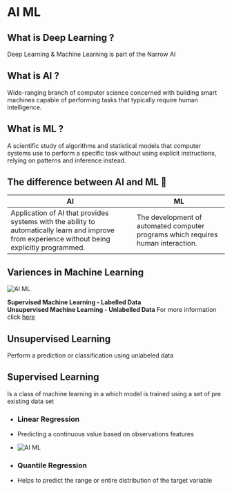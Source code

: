 # AI ML

## What is Deep Learning ?

Deep Learning & Machine Learning is part of the Narrow AI

## What is AI ? 

Wide-ranging branch of computer science concerned with building smart machines capable of performing tasks that typically require human intelligence.

## What is ML ?

A scientific study of algorithms and statistical models that computer systems use to perform a specific task without using explicit instructions, relying on patterns and inference instead.

## The difference between AI and ML 🤔

| AI  | ML |
| ---------------------------------------------------------------- | ------------- |
| Application of AI that provides systems with the ability to automatically learn and improve from experience without being explicitly programmed. | The development of automated computer programs which requires human interaction. |

## Variences in Machine Learning

![AI ML](https://i.ibb.co/bRMdn2B/Capture.png)

**Supervised Machine Learning - Labelled Data** <br>
**Unsupervised Machine Learning - Unlabelled Data**
For more information click [here](https://www.guru99.com/supervised-vs-unsupervised-learning.html)

## Unsupervised Learning
Perform a prediction or classification using unlabeled data

## Supervised Learning
Is a class of machine learning in a which model is trained using a set of pre existing data set
- ### Linear Regression
- Predicting a continuous value based on observations features
- ![AI ML](https://i.ibb.co/30cj25V/Capturae.png)

- ### Quantile Regression
- Helps to predict the range or entire distribution of the target variable





